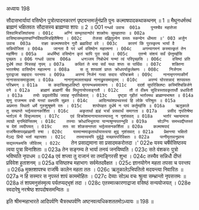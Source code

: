 अध्यायः 198

सौदासभार्यायां वसिष्ठेन पुत्रोत्पादनकारणं पृष्टवन्तमर्जुनंप्रति पुनः कल्माषपादकथाकथनम् ॥ 1 ॥ मैथुनधर्मस्थं ब्राह्मणं भक्षितवतः सौदासस्य ब्राह्मण्या शापः ॥ 2 ॥
001	`गन्धर्व उवाच 
001a	पुनश्चैव महातेजा विश्वामित्रजिघांसया ।
001c	अग्निं सम्भृतवान्घोरं शाक्तेयः सुमहातपाः ॥
002a	वासिष्ठसम्भृतश्चाग्निर्विश्वामित्रहितैषिणा ।
002c	तेजसा वह्नितुल्येन ग्रस्तः स्कन्देन धीमता ॥'
003	अर्जुन उवाच 
003a	राज्ञा कल्माषपादेन गुरौ ब्रह्मविदां वरे ।
003c	कारणं किं पुरस्कृत्य भार्या वै सन्नियोजिता ॥
004a	जानता वै परं धर्मं वसिष्ठेन महात्मना ।
004c	अगम्यागमनं कस्मात्कृतं तेन महर्षिणा ॥
005a	अधर्मिष्ठं वसिष्ठेन कृतं चापि पुरा सखे ।
005c	एतन्मे संशयं सर्वं छेत्तुमर्हसि पृच्छतः ॥
006	गन्धर्व उवाच 
006a	धनञ्जय निबोधेयं यन्मां त्वं परिपृच्छसि ।
006c	वसिष्ठं प्रति दुर्धर्ष तथा मित्रसहं नृपम् ॥
007a	कथितं ते मया सर्वं यथा शप्तः स पार्थिवः ।
007c	शक्तिना भरतश्रेष्ठ वासिष्ठेन महात्मना ॥
008a	स तु शापवशं प्राप्तः क्रोधपर्याकुलेक्षणः ।
008c	निर्जगाम पुराद्राजा सहदारः परन्तपः ॥
009a	अरण्यं निर्जनं गत्वा सदारः परिचक्रमे ।
009c	नानामृगगणाकीर्णं नानासत्वसमाकुलम् ॥
010a	नानागुल्मलताच्छन्नं नानाद्रुमसमावृतम् ।
010c	अरण्यं घोरसन्नादं शापग्रस्तः परिभ्रमन् ॥
011a	स कदाचित्क्षुधाविष्टो मृगयन्भक्ष्यमात्मनः ।
011c	ददर्श सुपरिक्लिष्टः कस्मिंश्चिन्निर्जने वने ॥
012a	ब्राह्मणं ब्राह्मणीं चैव मिथुनायोपसङ्गतौ ।
012c	तौ तं वीक्ष्य सुवित्रस्तावकृतार्थौ प्रधावितौ ॥
013a	तयोः प्रद्रवतोर्विप्रं जग्राह नृपतिर्बलात् ।
013c	दृष्ट्वा गृहीतं भर्तारमथ ब्राह्मण्यभाषत ॥
014a	शृणु राजन्मम वचो यत्त्वां वक्ष्यामि सुव्रत ।
014c	आदित्यवंशप्रभवस्त्वं हि लोके परिश्रुतः ॥
015a	अप्रमत्तः स्थितो धर्मे गुरुशुश्रूषणे रतः ।
015c	शापोपहत दुर्धर्ष न पापं कर्तुमर्हसि ॥
016a	ऋतुकाले तु सम्प्राप्ते भर्तृव्यसनकर्शिता ।
016c	अकृतार्था ह्यहं भर्त्रा प्रसवार्थं समागता ॥
017a	प्रसीद नृपतिश्रेष्ठ भर्ताऽयं मे विसृज्यताम् ।
017c	एवं विक्रोशमानायास्तस्यास्तु न नृशंसवत् ॥
018a	भर्तारं भक्षयामास व्याघ्रो मृगमिवेप्सितम् ।
018c	तस्याः क्रोधाभिभूताया यान्यश्रूण्यपतन्भुवि ॥
019a	सोऽग्निः समभवद्दीप्तस्तं च देशं व्यदीपयत् ।
019c	ततः सा शोकसन्तप्ता भर्तृव्यसनकर्शिता ॥
020a	कल्माषपादं राजर्षिमशपद्ब्राह्मणी रुषा ।
020c	यस्मान्ममाकृतार्थायास्त्वया क्षुद्र नृशंसवत् ॥
021a	प्रेक्षन्त्या भक्षितो मेऽद्य प्रियो भर्ता महायशाः ।
021c	तस्मात्त्वमपि दुर्बुद्धे मच्छापपरिविक्षतः ॥
022a	पत्नीमृतावनुप्राप्य सद्यस्त्यक्ष्यसि जीवितम् ।
022c	`तेन प्रसाद्यमाना सा प्रसादमकरोत्तदा ।'
022e	यस्य चर्षेर्वसिष्ठस्य त्वया पुत्रा विनाशिताः ॥
023a	तेन सङ्गम्य ते भार्या तनयं जनयिष्यति ।
023c	सते वंशकरः पुत्रो भविष्यति नृपाधम ॥
024a	एवं शप्त्वा तु राजानं सा तमाङ्गिरसी शुभा ।
024c	तस्यैव सन्निधौ दीप्तं प्रविवेश हुताशनम् ॥
025a	वसिष्ठश्च महाभागः सर्वमेतदवैक्षत ।
025c	ज्ञानयोगेन महता तपसा च परन्तप ॥
026a	मुक्तशापश्च राजर्षिः कालेन महता ततः ।
026c	ऋतुकालेऽभिपतितो मदयन्त्या निवारितः ॥
027a	न हि सस्मार स नृपस्तं शापं काममोहितः ।
027c	देव्याः सोऽथ वचः श्रुत्वा सम्भ्रान्तो नृपसत्तमः ॥
028a	तं शापमनुसंस्मृत्य पर्यतप्यद्भृशं तदा ।
028c	एतस्मात्कारणाद्राजा वसिष्ठं सन्ययोजयत् ।
028e	स्वदारेषु नरश्रेष्ठ शापदोषसमन्वितः ॥ 

इति श्रीमन्महाभारते आदिपर्वणि चैत्ररथपर्वणि अष्टनवत्यधिकशततमोऽध्यायः ॥ 198 ॥
